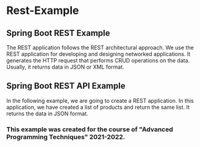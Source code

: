 # Rest-Example
## Spring Boot REST Example
The REST application follows the REST architectural approach. We use the REST application for developing and designing networked applications. It generates the HTTP request that performs CRUD operations on the data. Usually, it returns data in JSON or XML format.

## Spring Boot REST API Example
In the following example, we are going to create a REST application. In this application, we have created a list of products and return the same list. It returns the data in JSON format.

### This example was created for the course of "Advanced Programming Techniques" 2021-2022.
